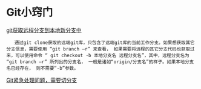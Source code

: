 # Git小窍门
[git获取远程分支到本地新分支中](http://yuxu9710108.blog.163.com/blog/static/23751534201111644755138/)

	   通过git clone获取的远端git库，只包含了远端git库的当前工作分支。如果想获取其它分支信息，需要使用 “git branch –r” 来查看， 如果需要将远程的其它分支代码也获取过来，可以使用命令 “ git checkout -b 本地分支名 远程分支名”，其中，远程分支名为 “git branch –r” 所列出的分支名， 一般是诸如“origin/分支名”的样子。如果本地分支名已经存在， 则不需要“-b”参数。

[Git紧急处理问题，需要切分支](http://www.cnblogs.com/wangkongming/p/5291513.html)